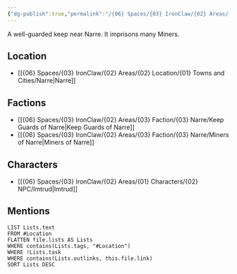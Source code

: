 ```yaml
---
{"dg-publish":true,"permalink":"/{06} Spaces/{03} IronClaw/{02} Areas/{02} Location/{01} Towns and Cities/{01} Landmarks/{02} Narre/Narre's Keep/","title":"Narre's Keep"}
---
```



A well-guarded keep near Narre. It imprisons many Miners.

## Location

- [[{06} Spaces/{03} IronClaw/{02} Areas/{02} Location/{01} Towns and Cities/Narre\|Narre]]

## Factions

- [[{06} Spaces/{03} IronClaw/{02} Areas/{03} Faction/{03} Narre/Keep Guards of Narre\|Keep Guards of Narre]]
- [[{06} Spaces/{03} IronClaw/{02} Areas/{03} Faction/{03} Narre/Miners of Narre\|Miners of Narre]]

## Characters

- [[{06} Spaces/{03} IronClaw/{02} Areas/{01} Characters/{02} NPC/Imtrud\|Imtrud]]

## Mentions

```dataview
LIST Lists.text
FROM #Location
FLATTEN file.lists AS Lists
WHERE contains(Lists.tags, "#Location")
WHERE !Lists.task
WHERE contains(Lists.outlinks, this.file.link)
SORT Lists DESC
```
